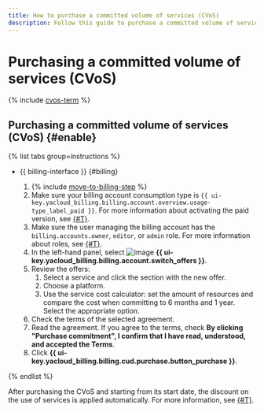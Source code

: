 ```yaml
---
title: How to purchase a committed volume of services (CVoS)
description: Follow this guide to purchase a committed volume of services (CVoS).
---
```


# Purchasing a committed volume of services (CVoS)


{% include [cvos-term](../_includes/cvos-term.md) %}

## Purchasing a committed volume of services (CVoS) {#enable}

{% list tabs group=instructions %}

- {{ billing-interface }} {#billing}

   1. {% include [move-to-billing-step](../_includes/move-to-billing-step.md) %}
   1. Make sure your billing account consumption type is `{{ ui-key.yacloud_billing.billing.account.overview.usage-type_label_paid }}`. For more information about activating the paid version, see [{#T}](activate-commercial.md).
   1. Make sure the user managing the billing account has the `billing.accounts.owner`, `editor`, or `admin` role. For more information about roles, see [{#T}](../security/index.md).
   1. In the left-hand panel, select ![image](../../_assets/console-icons/sack.svg) **{{ ui-key.yacloud_billing.billing.account.switch_offers }}**.
   1. Review the offers:
      1. Select a service and click the section with the new offer.
      1. Choose a platform.
      1. Use the service cost calculator: set the amount of resources and compare the cost when committing to 6 months and 1 year. Select the appropriate option.
   1. Check the terms of the selected agreement.
   1. Read the agreement. If you agree to the terms, check **By clicking "Purchase commitment", I confirm that I have read, understood, and accepted the Terms**.
   1. Click **{{ ui-key.yacloud_billing.billing.cud.purchase.button_purchase }}**.

{% endlist %}

After purchasing the CVoS and starting from its start date, the discount on the use of services is applied automatically. For more information, see [{#T}](../concepts/cvos.md).
